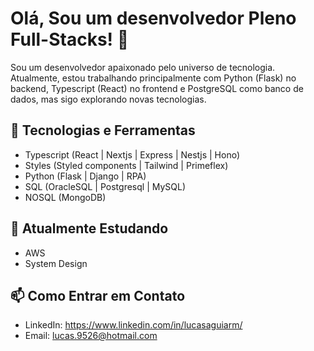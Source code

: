 # Olá, Sou um desenvolvedor Pleno Full-Stacks! 👋

Sou um desenvolvedor apaixonado pelo universo de tecnologia. Atualmente, estou trabalhando principalmente com Python (Flask) no backend, Typescript (React) no frontend e PostgreSQL como banco de dados, mas sigo explorando novas tecnologias.

## 🔧 Tecnologias e Ferramentas

- Typescript (React | Nextjs | Express | Nestjs | Hono)
- Styles (Styled components | Tailwind | Primeflex)
- Python (Flask | Django | RPA)
- SQL (OracleSQL | Postgresql | MySQL)
- NOSQL (MongoDB)

## 🌱 Atualmente Estudando

- AWS
- System Design
  
## 📫 Como Entrar em Contato

- LinkedIn: https://www.linkedin.com/in/lucasaguiarm/
- Email: lucas.9526@hotmail.com
